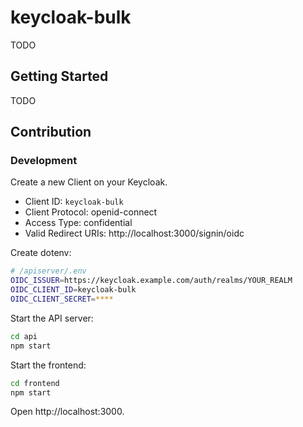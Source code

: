 # keycloak-bulk

TODO

## Getting Started

TODO

## Contribution

### Development

Create a new Client on your Keycloak.

- Client ID: `keycloak-bulk`
- Client Protocol: openid-connect
- Access Type: confidential
- Valid Redirect URIs: http://localhost:3000/signin/oidc

Create dotenv:

```bash
# /apiserver/.env
OIDC_ISSUER=https://keycloak.example.com/auth/realms/YOUR_REALM
OIDC_CLIENT_ID=keycloak-bulk
OIDC_CLIENT_SECRET=****
```

Start the API server:

```bash
cd api
npm start
```

Start the frontend:

```bash
cd frontend
npm start
```

Open http://localhost:3000.

